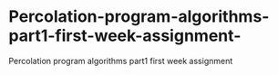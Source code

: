# Percolation-program-algorithms-part1-first-week-assignment-
Percolation program algorithms part1 first week assignment  
